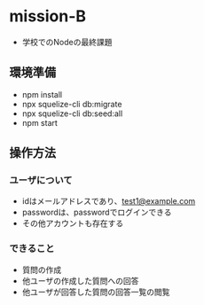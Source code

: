 # mission-B
- 学校でのNodeの最終課題
　　
## 環境準備
- npm install
- npx squelize-cli db:migrate
- npx squelize-cli db:seed:all
- npm start
  
## 操作方法
### ユーザについて
- idはメールアドレスであり、test1@example.com
- passwordは、passwordでログインできる
- その他アカウントも存在する

### できること
- 質問の作成
- 他ユーザの作成した質問への回答
- 他ユーザが回答した質問の回答一覧の閲覧
